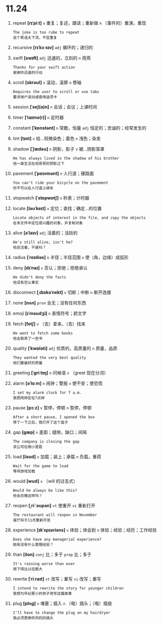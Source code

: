 # 11.24


1. repeat **[rɪˈpiːt]** `v` 重复；复述，跟读；重新做 `n` （事件的）重演，重现
    ```
    The joke is too rube to repeat
    这个笑话太下流，不宜重复
    ```

2. recursive **[rɪˈkɜːsɪv]** `adj` 循环的；递归的

3. swift **[swɪft]** `adj` 迅速的，立刻的 `n` 雨燕
    ```
    Thanks for your swift action
    谢谢你迅速的行动
    ```

4. scroll **[skrəʊl]** `v` 滚动，滚屏 `n` 卷轴
    ```
    Requires the user to scroll or use tabs
    要求用户滚动或使用选项卡
    ```

5. session **[ˈseʃ(ə)n]** `n` 会话；会议；上课时间

6. timer **[ˈtaɪmə(r)]** `n` 定时器

7. constant **[ˈkɒnstənt]** `n` 常数，恒量 `adj` 恒定的；忠诚的；经常发生的

8. tint **[tɪnt]** `v` 给...轻微染色；着色 `n` 浅色；染发

9. shadow **[ˈʃædəʊ]** `n` 阴影，影子 `v` 被...阴影笼罩
    ```
    He has always lived in the shadow of his brother
    他一直生活在他哥哥的阴影之下
    ```

10. pavement **[ˈpeɪvmənt]** `n` 人行道；硬路面
    ```
    You can't ride your bicycle on the pavement
    你不可以在人行道上骑车
    ```

11. stopwatch **[ˈstɒpwɒtʃ]** `n` 秒表；计时器

12. locate **[ləʊˈkeɪt]** `v` 定位；查找；确定...的位置
    ```
    Locate objects of interest in the file, and copy the objects
    在本文件中定位感兴趣的对象，并复制对象
    ```

13. alive **[əˈlaɪv]** `adj` 活着的；活跃的
    ```
    He's still alive, isn't he?
    他还活着，不是吗？
    ```

14. radius **[ˈreɪdiəs]** `n` 半径；半径范围 `v` 使（角，边缘）成弧形

15. deny **[dɪˈnaɪ]** `v` 否认；拒绝；拒绝承认
    ```
    He didn't deny the facts
    他没有否认事实
    ```

16. disconnect **[ˌdɪskəˈnekt]** `v` 切断；中断 `n` 断开连接

17. none **[nʌn]** `pron` 全无；没有任何东西

18. emoji **[ɪˈməʊdʒi]** `n` 表情符号；颜文字

19. fetch **[fetʃ]** `v` （去）拿来，（去）找来
    ```
    He went to fetch some books
    他去取来了一些书
    ```

20. quality **[ˈkwɒləti]** `adj` 优质的，高质量的 `n` 质量，品质
    ```
    They wanted the very best quality
    他们要最好的质量
    ```

21. greeting **[ˈɡriːtɪŋ]** `n` 问候语 `v` （greet 现在分词）

22. alarm **[əˈlɑːm]** `n` 闹钟；警报 `v` 使不安；使恐慌
    ```
    I set my alarm clock for 7 a.m.
    我把闹钟定在7点钟
    ```

23. pause **[pɔːz]** `v` 暂停，停顿 `n` 暂停，停顿
    ```
    After a short pause, I opened the box
    停了一下之后，我打开了这个盒子
    ```

24. gap **[ɡæp]** `n` 差距；缝隙，缺口；间隔
    ```
    The company is closing the gap
    该公司在缩小差距
    ```

25. load **[ləʊd]** `v` 加载；装上；承载 `n` 负载，重荷
    ```
    Wait for the game to load
    等待游戏加载
    ```

26. would **[wʊd]** `v` （will 的过去式）
    ```
    Would he always be like this?
    他会总像这样吗？
    ```

27. reopen **[ˌriːˈəʊpən]** `vt` 使重开 `vi` 重新打开
    ```
    The restaurant will reopen in November
    餐厅将于11月重新开张
    ```

28. experience **[ɪkˈspɪəriəns]** `v` 体验；体会到 `n` 体验；经验；经历；工作经验
    ```
    Does she have any managerial experience?
    她有没有什么管理经验？
    ```

29. than **[ðən]** `conj` 比；多于 `prep` 比；多于
    ```
    It's raining worse than ever
    雨下得比以往都大
    ```

30. rewrite **[ˈriːraɪt]** `vt` 改写；重写 `vi` 改写；重写
    ```
    I intend to rewrite the story for younger children
    我想为年纪更小的孩子改写这篇故事
    ```

31. plug **[plʌɡ]** `v` 堵塞；插入 `n` （电）插头；（电）插座
    ```
    I'll have to change the plug on my hairdryer
    我必须更换吹风机的插头
    ```
